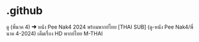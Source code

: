 # .github
ดู (พี่นาค 4) ➜ หนัง Pee Nak4 2024 พร้อมพากย์ไทย [THAI SUB] (ดู-หนัง Pee Nak4/พี่นาค 4-2024) เต็มเรื่อง HD พากย์ไทย M-THAI
